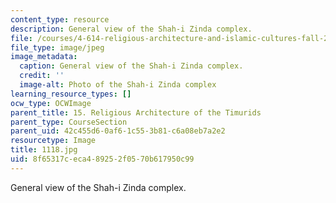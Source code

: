 ```yaml
---
content_type: resource
description: General view of the Shah-i Zinda complex.
file: /courses/4-614-religious-architecture-and-islamic-cultures-fall-2002/8f65317ceca489252f0570b617950c99_1118.jpg
file_type: image/jpeg
image_metadata:
  caption: General view of the Shah-i Zinda complex.
  credit: ''
  image-alt: Photo of the Shah-i Zinda complex
learning_resource_types: []
ocw_type: OCWImage
parent_title: 15. Religious Architecture of the Timurids
parent_type: CourseSection
parent_uid: 42c455d6-0af6-1c55-3b81-c6a08eb7a2e2
resourcetype: Image
title: 1118.jpg
uid: 8f65317c-eca4-8925-2f05-70b617950c99
---
```

General view of the Shah-i Zinda complex.

